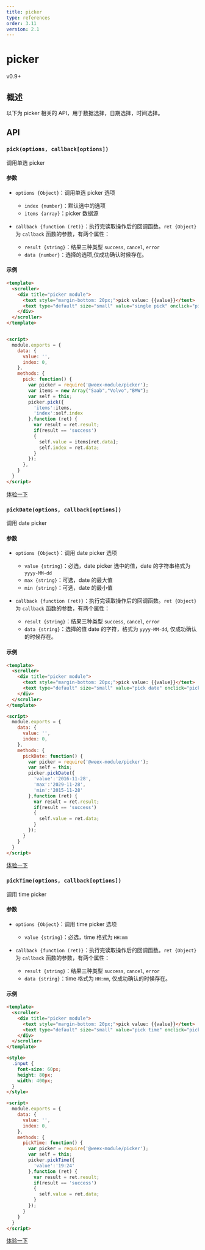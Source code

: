 ```yaml
---
title: picker
type: references
order: 3.11
version: 2.1
---
```


# picker

<span class="weex-version">v0.9+</span>

## 概述

以下为 picker 相关的 API，用于数据选择，日期选择，时间选择。

## API
### `pick(options, callback[options])`

调用单选 picker

#### 参数

- `options {Object}`：调用单选 picker 选项
  - `index {number}`：默认选中的选项
  - `items {array}`：picker 数据源

- `callback {function (ret)}`：执行完读取操作后的回调函数。`ret {Object}` 为 `callback` 函数的参数，有两个属性：
  - `result {string}`：结果三种类型 `success`, `cancel`, `error`
  - `data {number}`：选择的选项,仅成功确认时候存在。

#### 示例

```html
<template>
  <scroller>
    <div title="picker module">
      <text style="margin-bottom: 20px;">pick value: {{value}}</text>
      <text type="default" size="small" value="single pick" onclick="pick" style="width: 180px;height: 50px; border-color: #26a4f4;font-color: #26a4f4;border-width: 2px"></text>
    </div>
  </scroller>
</template>


<script>
  module.exports = {
    data: {
      value: '',
      index: 0,
    },
    methods: {
      pick: function() {
        var picker = require('@weex-module/picker');
        var items = new Array("Saab","Volvo","BMW");
        var self = this;
        picker.pick({
          'items':items,
          'index':self.index
        },function (ret) {
          var result = ret.result;
          if(result == 'success')
          {
            self.value = items[ret.data];
            self.index = ret.data;
          }
        });
      },
    }
  }
</script>
```

[体验一下](http://dotwe.org/5213cb5cd40106401a93dbe724324400)

### `pickDate(options, callback[options])`

调用 date picker

#### 参数

- `options {Object}`：调用 date picker 选项
  - `value {string}`：必选，date picker 选中的值，date 的字符串格式为`yyyy-MM-dd`
  - `max {string}`：可选，date 的最大值
  - `min {string}`：可选，date 的最小值

- `callback {function (ret)}`：执行完读取操作后的回调函数。`ret {Object}` 为 `callback` 函数的参数，有两个属性：
  - `result {string}`：结果三种类型 `success`, `cancel`, `error`
  - `data {string}`：选择的值 date 的字符，格式为 `yyyy-MM-dd`, 仅成功确认的时候存在。

#### 示例

```html
<template>
  <scroller>
    <div title="picker module">
      <text style="margin-bottom: 20px;">pick value: {{value}}</text>
      <text type="default" size="small" value="pick date" onclick="pickDate" style="width: 180px;height: 50px; border-color: #26a4f4;font-color: #26a4f4;border-width: 2px"></text>
    </div>
  </scroller>
</template>

<script>
  module.exports = {
    data: {
      value: '',
      index: 0,
    },
    methods: {
      pickDate: function() {
        var picker = require('@weex-module/picker');
        var self = this;
        picker.pickDate({
          'value':'2016-11-28',
          'max':'2029-11-28',
          'min':'2015-11-28'
        },function (ret) {
          var result = ret.result;
          if(result == 'success')
          {
            self.value = ret.data;
          }
        });
      }
    }
  }
</script>
```

[体验一下](http://dotwe.org/2ee6fcdd3508db90c84185b40bf49ee3)

### `pickTime(options, callback[options])`

调用 time picker

#### 参数

- `options {Object}`：调用 time picker 选项
  - `value {string}`：必选，time 格式为 `HH:mm`

- `callback {function (ret)}`：执行完读取操作后的回调函数。`ret {Object}` 为 `callback` 函数的参数，有两个属性：
  - `result {string}`：结果三种类型 `success`, `cancel`, `error`
  - `data {string}`：time 格式为 `HH:mm`, 仅成功确认的时候存在。

#### 示例

```html
<template>
  <scroller>
    <div title="picker module">
      <text style="margin-bottom: 20px;">pick value: {{value}}</text>
      <text type="default" size="small" value="pick time" onclick="pickTime" style="width: 180px;height: 50px; border-color: #26a4f4;font-color: #26a4f4;border-width: 2px"></text>
    </div>
  </scroller>
</template>

<style>
  .input {
    font-size: 60px;
    height: 80px;
    width: 400px;
  }
</style>

<script>
  module.exports = {
    data: {
      value: '',
      index: 0,
    },
    methods: {
      pickTime: function() {
        var picker = require('@weex-module/picker');
        var self = this;
        picker.pickTime({
          'value':'19:24'
        },function (ret) {
          var result = ret.result;
          if(result == 'success')
          {
            self.value = ret.data;
          }
        });
      }
    }
  }
</script>
```

[体验一下](http://dotwe.org/a9851d2773ac784729006d6b2add99c9)
